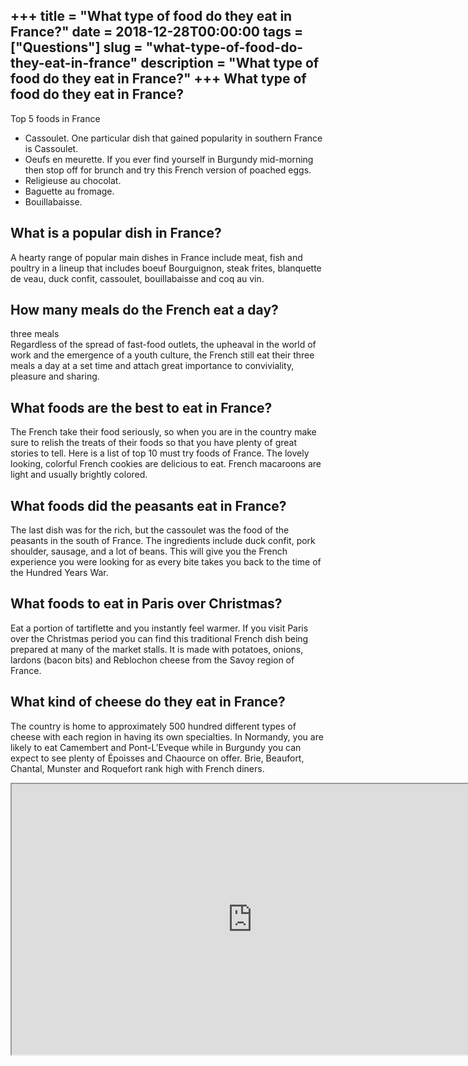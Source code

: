 +++
title = "What type of food do they eat in France?"
date = 2018-12-28T00:00:00
tags = ["Questions"]
slug = "what-type-of-food-do-they-eat-in-france"
description = "What type of food do they eat in France?"
+++
What type of food do they eat in France?
----------------------------------------

Top 5 foods in France

- Cassoulet. One particular dish that gained popularity in southern France is Cassoulet.
- Oeufs en meurette. If you ever find yourself in Burgundy mid-morning then stop off for brunch and try this French version of poached eggs.
- Religieuse au chocolat.
- Baguette au fromage.
- Bouillabaisse.

What is a popular dish in France?
---------------------------------

A hearty range of popular main dishes in France include meat, fish and poultry in a lineup that includes boeuf Bourguignon, steak frites, blanquette de veau, duck confit, cassoulet, bouillabaisse and coq au vin.

How many meals do the French eat a day?
---------------------------------------

three meals  
Regardless of the spread of fast-food outlets, the upheaval in the world of work and the emergence of a youth culture, the French still eat their three meals a day at a set time and attach great importance to conviviality, pleasure and sharing.

What foods are the best to eat in France?
-----------------------------------------

The French take their food seriously, so when you are in the country make sure to relish the treats of their foods so that you have plenty of great stories to tell. Here is a list of top 10 must try foods of France. The lovely looking, colorful French cookies are delicious to eat. French macaroons are light and usually brightly colored.

What foods did the peasants eat in France?
------------------------------------------

The last dish was for the rich, but the cassoulet was the food of the peasants in the south of France. The ingredients include duck confit, pork shoulder, sausage, and a lot of beans. This will give you the French experience you were looking for as every bite takes you back to the time of the Hundred Years War.

What foods to eat in Paris over Christmas?
------------------------------------------

Eat a portion of tartiflette and you instantly feel warmer. If you visit Paris over the Christmas period you can find this traditional French dish being prepared at many of the market stalls. It is made with potatoes, onions, lardons (bacon bits) and Reblochon cheese from the Savoy region of France.

What kind of cheese do they eat in France?
------------------------------------------

The country is home to approximately 500 hundred different types of cheese with each region in having its own specialties. In Normandy, you are likely to eat Camembert and Pont-L’Eveque while in Burgundy you can expect to see plenty of Époisses and Chaource on offer. Brie, Beaufort, Chantal, Munster and Roquefort rank high with French diners.

<iframe allow="accelerometer; autoplay; clipboard-write; encrypted-media; gyroscope; picture-in-picture" allowfullscreen="" class="__youtube_prefs__  epyt-is-override  no-lazyload" data-no-lazy="1" data-origheight="433" data-origwidth="770" data-skipgform_ajax_framebjll="" height="433" id="_ytid_45530" loading="lazy" src="https://www.youtube.com/embed/X_5LadOEMxk?enablejsapi=1&autoplay=0&cc_load_policy=0&cc_lang_pref=&iv_load_policy=1&loop=0&modestbranding=0&rel=1&fs=1&playsinline=0&autohide=2&theme=dark&color=red&controls=1&" title="YouTube player" width="770"></iframe>